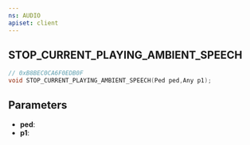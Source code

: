 ```yaml
---
ns: AUDIO
apiset: client
---
```

## STOP_CURRENT_PLAYING_AMBIENT_SPEECH

```c
// 0xB8BEC0CA6F0EDB0F
void STOP_CURRENT_PLAYING_AMBIENT_SPEECH(Ped ped,Any p1);
```


## Parameters
* **ped**:
* **p1**: